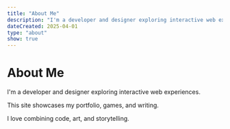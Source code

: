 ```yaml
---
title: "About Me"
description: "I'm a developer and designer exploring interactive web experiences. This site showcases my portfolio, games, and writing. I love combining code, art, and storytelling."
dateCreated: 2025-04-01
type: "about"
show: true
---
```


# About Me

I'm a developer and designer exploring interactive web experiences.

This site showcases my portfolio, games, and writing.

I love combining code, art, and storytelling.
